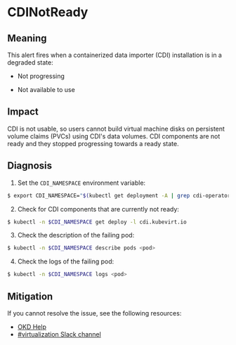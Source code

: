 # CDINotReady
<!--Edited by davozeni, 10.11.2022-->

## Meaning

This alert fires when a containerized data importer (CDI) installation is in a degraded state:

- Not progressing

- Not available to use

## Impact

CDI is not usable, so users cannot build virtual machine disks on persistent volume claims (PVCs) using CDI's data volumes.
CDI components are not ready and they stopped progressing towards a ready state.

## Diagnosis

1. Set the `CDI_NAMESPACE` environment variable:
```bash
$ export CDI_NAMESPACE="$(kubectl get deployment -A | grep cdi-operator | awk '{print $1}')"
```

2. Check for CDI components that are currently not ready:
```bash
$ kubectl -n $CDI_NAMESPACE get deploy -l cdi.kubevirt.io
```

3. Check the description of the failing pod:
```bash
$ kubectl -n $CDI_NAMESPACE describe pods <pod>
```

4. Check the logs of the failing pod:
```bash
$ kubectl -n $CDI_NAMESPACE logs <pod>
```

## Mitigation

<!--DS: If you cannot resolve the issue, log in to the [Customer Portal](https://access.redhat.com) and open a support case, attaching the artifacts gathered during the Diagnosis procedure.-->

<!--USstart-->
If you cannot resolve the issue, see the following resources:

- [OKD Help](https://www.okd.io/help/)
- [#virtualization Slack channel](https://kubernetes.slack.com/channels/virtualization)
<!--USend-->
